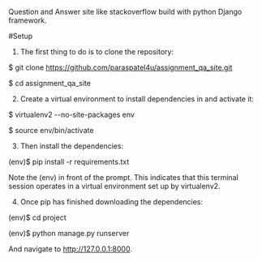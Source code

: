 Question and Answer site like stackoverflow build with python Django framework.

#Setup
1) The first thing to do is to clone the repository:

$ git clone https://github.com/paraspatel4u/assignment_qa_site.git

$ cd assignment_qa_site

2) Create a virtual environment to install dependencies in and activate it:

$ virtualenv2 --no-site-packages env

$ source env/bin/activate

3) Then install the dependencies:

(env)$ pip install -r requirements.txt

Note the (env) in front of the prompt. This indicates that this terminal session operates in a virtual environment set up by virtualenv2.

4) Once pip has finished downloading the dependencies:

(env)$ cd project

(env)$ python manage.py runserver

And navigate to http://127.0.0.1:8000.


